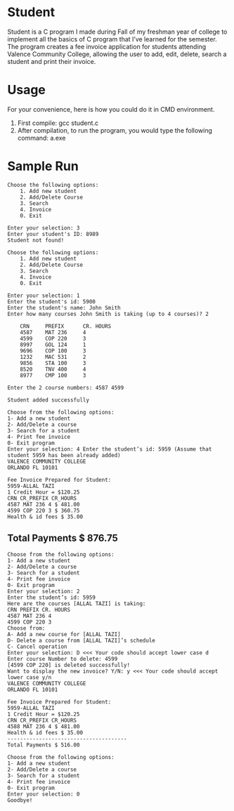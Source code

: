 # Student
Student is a C program I made during Fall of my freshman year of college to implement all the basics of C program that I’ve learned for the semester. The program creates a fee invoice application for students attending Valence Community College, allowing the user to add, edit, delete, search a student and print their invoice.

# Usage 
For your convenience, here is how you could do it in CMD environment.

1. First compile: gcc student.c
2. After compilation, to run the program, you would type the following command: a.exe

# Sample Run
```
Choose the following options:
    1. Add new student
    2. Add/Delete Course
    3. Search
    4. Invoice  
    0. Exit

Enter your selection: 3
Enter your student's ID: 8989
Student not found!
```

```
Choose the following options:
    1. Add new student
    2. Add/Delete Course
    3. Search
    4. Invoice
    0. Exit

Enter your selection: 1
Enter the student's id: 5900
Enter the student's name: John Smith
Enter how many courses John Smith is taking (up to 4 courses)? 2

    CRN     PREFIX      CR. HOURS
    4587    MAT 236     4
    4599    COP 220     3
    8997    GOL 124     1
    9696    COP 100     3
    1232    MAC 531     2
    9856    STA 100     3
    8520    TNV 400     4
    8977    CMP 100     3

Enter the 2 course numbers: 4587 4599

Student added successfully
```

```
Choose from the following options:
1- Add a new student
2- Add/Delete a course
3- Search for a student
4- Print fee invoice
0- Exit program
Enter your selection: 4 Enter the student’s id: 5959 (Assume that student 5959 has been already added)
VALENCE COMMUNITY COLLEGE
ORLANDO FL 10101
```

```
Fee Invoice Prepared for Student:
5959-ALLAL TAZI
1 Credit Hour = $120.25
CRN CR_PREFIX CR_HOURS
4587 MAT 236 4 $ 481.00
4599 COP 220 3 $ 360.75
Health & id fees $ 35.00
```

Total Payments $ 876.75
--------------------
```
Choose from the following options:
1- Add a new student
2- Add/Delete a course
3- Search for a student
4- Print fee invoice
0- Exit program
Enter your selection: 2
Enter the student’s id: 5959
Here are the courses [ALLAL TAZI] is taking:
CRN PREFIX CR. HOURS
4587 MAT 236 4
4599 COP 220 3
Choose from:
A- Add a new course for [ALLAL TAZI]
D- Delete a course from [ALLAL TAZI]’s schedule
C- Cancel operation
Enter your selection: D <<< Your code should accept lower case d
Enter course Number to delete: 4599
[4599 COP 220] is deleted successfully!
Want to display the new invoice? Y/N: y <<< Your code should accept lower case y/n
VALENCE COMMUNITY COLLEGE
ORLANDO FL 10101
```

```
Fee Invoice Prepared for Student:
5959-ALLAL TAZI
1 Credit Hour = $120.25
CRN CR_PREFIX CR_HOURS
4588 MAT 236 4 $ 481.00
Health & id fees $ 35.00
--------------------------------------
Total Payments $ 516.00
```

```
Choose from the following options:
1- Add a new student
2- Add/Delete a course
3- Search for a student
4- Print fee invoice
0- Exit program
Enter your selection: 0
Goodbye!
```
